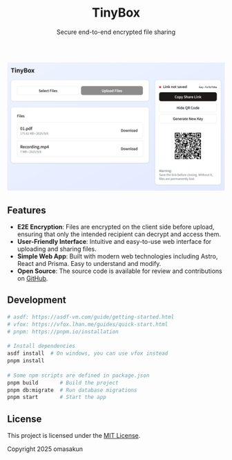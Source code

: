 <div align="center">
  <h1>TinyBox</h1>
  <p>Secure end-to-end encrypted file sharing</p>
</div>
<br>
<br>

![Screenshot](./screenshot.png)

## Features

- **E2E Encryption**: Files are encrypted on the client side before upload, ensuring that only the intended recipient can decrypt and access them.
- **User-Friendly Interface**: Intuitive and easy-to-use web interface for uploading and sharing files.
- **Simple Web App**: Built with modern web technologies including Astro, React and Prisma. Easy to understand and modify.
- **Open Source**: The source code is available for review and contributions on [GitHub](https://github.com/omasakun/tinybox).

## Development

```bash
# asdf: https://asdf-vm.com/guide/getting-started.html
# vfox: https://vfox.lhan.me/guides/quick-start.html
# pnpm: https://pnpm.io/installation

# Install dependencies
asdf install  # On windows, you can use vfox instead
pnpm install

# Some npm scripts are defined in package.json
pnpm build       # Build the project
pnpm db:migrate  # Run database migrations
pnpm start       # Start the app
```

## License

This project is licensed under the [MIT License](LICENSE).

Copyright 2025 omasakun
